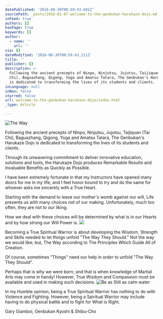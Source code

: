 ```yaml
---
datePublished: '2016-08-30T00:59:43.681Z'
sourcePath: _posts/2016-02-07-welcome-to-the-genbukan-harukaze-dojo.md
inFeed: true
authors: []
hasPage: true
keywords: []
author:
  - name: ''
    url: ''
via: {}
dateModified: '2016-08-30T00:59:43.211Z'
title: ''
publisher: {}
description: >-
  Following the ancient precepts of Ninpo, Ninjutsu, Jujutsu, Taijiquan (Tai
  Chi), Baguazhang, Qigong, Yoga and Amatsu Tatara, The Genbukan's Harukaze Dojo
  is dedicated to transforming the lives of its students and clients.
inLanguage: null
inNav: false
starred: false
url: welcome-to-the-genbukan-harukaze-dojo/index.html
_type: Article

---
```

![The Way](https://s3-us-west-2.amazonaws.com/the-grid-img/p/3e824295c51482d2e310dd221573125a5e0747c2.jpg)

Following the ancient precepts of Ninpo, Ninjutsu, Jujutsu, Taijiquan (Tai Chi), Baguazhang, Qigong, Yoga and Amatsu Tatara, The Genbukan's Harukaze Dojo is dedicated to transforming the lives of its students and clients.

Through its unwavering commitment to deliver innovative education, solutions and tools, the Harukaze Dojo produces Remarkable Results and Invaluable Benefits as Quickly as Possible.

I have been extremely fortunate in that my Instructors have opened many doors for me in my life; and I feel honor bound to try and do the same for whoever asks me sincerely with a True Heart.

Starting with the demand to leave our mother's womb against our will, Life presents us with many choices not of our making. Unfortunately, much too often, they are not to our liking.

How we deal with these choices will be determined by what is in our Hearts and by how strong our Will Power is.
![](https://s3-us-west-2.amazonaws.com/the-grid-img/p/951fc4173459d84e4e15ef85479698728e7fa51c.jpg)

Becoming a True Spiritual Warrior is about developing the Wisdom, Strength and Skills needed to let things unfold "The Way They Should." Not the way we would like; but, The Way according to The Principles Which Guide All of Creation.

Of course, sometimes "Things" need our help in order to unfold "The Way They Should".

Perhaps that is why we were born; and that is when knowledge of Martial Arts may come in handy! However, True Wisdom and Compassion must be available and used in making such decisions.
![Be as Still as calm water](https://s3-us-west-2.amazonaws.com/the-grid-img/p/f9e5c1adb344b8c7259b3fe1454d435e6eff462c.jpg)

In my Humble opinion, being a True Spiritual Warrior has nothing to do with Violence and Fighting. However, being a Spiritual Warrior may include having to do physical battle and to fight for What is Right.

Gary Giamboi, Genbukan Kyoshi & Shibu-Cho